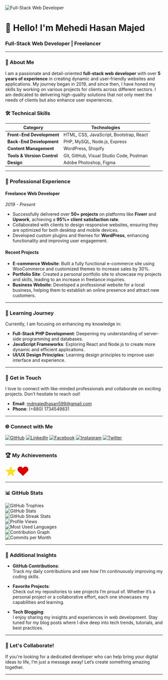 ![Full-Stack Web Developer](https://media.licdn.com/dms/image/v2/C5616AQFVJmw8ptE6lw/profile-displaybackgroundimage-shrink_350_1400/profile-displaybackgroundimage-shrink_350_1400/0/1638195217988?e=1735171200&v=beta&t=WclnITstoPI4VKKmRaBclIwNbwvGRwGQko9_6iMROxM)

# 👋 Hello! I'm Mehedi Hasan Majed
### Full-Stack Web Developer | Freelancer

---

### 🌟 About Me
I am a passionate and detail-oriented **full-stack web developer** with over **5 years of experience** in creating dynamic and user-friendly websites and applications. My journey began in 2019, and since then, I have honed my skills by working on various projects for clients across different sectors. I am dedicated to delivering high-quality solutions that not only meet the needs of clients but also enhance user experiences.

### 🛠️ Technical Skills
| **Category**            | **Technologies**                                     |
|-------------------------|------------------------------------------------------|
| **Front-End Development** | HTML, CSS, JavaScript, Bootstrap, React          |
| **Back-End Development**  | PHP, MySQL, Node.js, Express                     |
| **Content Management**    | WordPress, Shopify                                 |
| **Tools & Version Control** | Git, GitHub, Visual Studio Code, Postman        |
| **Design**               | Adobe Photoshop, Figma                              |

---

### 💼 Professional Experience
#### Freelance Web Developer
*2019 - Present*

- Successfully delivered over **50+ projects** on platforms like **Fiverr** and **Upwork**, achieving a **95%+ client satisfaction rate**.
- Collaborated with clients to design responsive websites, ensuring they are optimized for both desktop and mobile devices.
- Developed custom plugins and themes for **WordPress**, enhancing functionality and improving user engagement.

#### Recent Projects
- **E-commerce Website**: Built a fully functional e-commerce site using WooCommerce and customized themes to increase sales by 30%.
- **Portfolio Site**: Created a personal portfolio site to showcase my projects and skills, leading to an increase in freelance inquiries.
- **Business Website**: Developed a professional website for a local business, helping them to establish an online presence and attract new customers.

---

### 🌱 Learning Journey
Currently, I am focusing on enhancing my knowledge in:
- **Full-Stack PHP Development**: Deepening my understanding of server-side programming and databases.
- **JavaScript Frameworks**: Exploring React and Node.js to create more dynamic and efficient applications.
- **UI/UX Design Principles**: Learning design principles to improve user interface and experience.

---

### 💬 Get in Touch
I love to connect with like-minded professionals and collaborate on exciting projects. Don’t hesitate to reach out!

- **Email**: [mdmajedhasan599@gmail.com](mailto:mdmajedhasan599@gmail.com)  
- **Phone**: (+880) 1734549831

---

### 🌐 Connect with Me
<a href="https://github.com/MajedHasan"><img src="https://cdn.jsdelivr.net/npm/simple-icons@3.0.1/icons/github.svg" alt="GitHub" width="25" /></a>
<a href="https://www.linkedin.com/in/majed-hasan/"><img src="https://cdn.jsdelivr.net/npm/simple-icons@3.0.1/icons/linkedin.svg" alt="LinkedIn" width="25" /></a>
<a href="https://www.facebook.com/profile.php?id=100009441082336"><img src="https://cdn.jsdelivr.net/npm/simple-icons@3.0.1/icons/facebook.svg" alt="Facebook" width="25" /></a>
<a href="https://www.instagram.com/mdmajedhasan599/"><img src="https://cdn.jsdelivr.net/npm/simple-icons@3.0.1/icons/instagram.svg" alt="Instagram" width="25" /></a>
<a href="https://twitter.com/MDMajedHasan1"><img src="https://cdn.jsdelivr.net/npm/simple-icons@3.0.1/icons/twitter.svg" alt="Twitter" width="25" /></a>

---

### 🏆 My Achievements
<a href='https://stars.github.com/'><img src='https://raw.githubusercontent.com/acervenky/animated-github-badges/master/assets/starbadge.gif' width='35' height='35'></a>
<a href='https://docs.github.com/en/github/supporting-the-open-source-community-with-github-sponsors'><img src='https://raw.githubusercontent.com/acervenky/animated-github-badges/master/assets/sponsorbadge.gif' width='35' height='35'></a>

---

### 📊 GitHub Stats
![GitHub Trophies](https://github-profile-trophy.vercel.app/?username=MajedHasan&theme=juicyfresh&no-frame=true&row=1&column=4)  
![GitHub Stats](https://github-readme-stats.vercel.app/api?username=MajedHasan&show_icons=true&count_private=true&theme=gruvbox)  
![GitHub Streak Stats](https://github-readme-streak-stats.herokuapp.com/?user=MajedHasan&theme=gruvbox)  
![Profile Views](https://visitor-badge.laobi.icu/badge?page_id=MajedHasan)  
![Most Used Languages](https://github-readme-stats.vercel.app/api/top-langs/?username=MajedHasan&layout=compact&theme=gruvbox)  
![Contribution Graph](https://github-readme-activity-graph.cyclic.app/graph?username=MajedHasan&theme=gruvbox)  
![Commits per Month](https://github-readme-stats.vercel.app/api/wakatime?username=MajedHasan&theme=gruvbox)

---

### 🚀 Additional Insights
- **GitHub Contributions**:  
   Track my daily contributions and see how I’m continuously improving my coding skills.

- **Favorite Projects**:  
   Check out my repositories to see projects I’m proud of. Whether it’s a personal project or a collaborative effort, each one showcases my capabilities and learning.

- **Tech Blogging**:  
   I enjoy sharing my insights and experiences in web development. Stay tuned for my blog posts where I dive deep into tech trends, tutorials, and best practices.

---

### 🤝 Let's Collaborate!
If you're looking for a dedicated developer who can help bring your digital ideas to life, I’m just a message away! Let’s create something amazing together.

---
